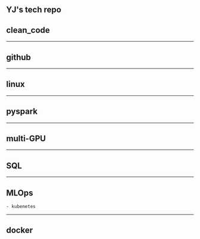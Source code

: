 YJ's tech repo
---
## clean_code
---
## github
---
## linux
---
## pyspark
---
## multi-GPU
---
## SQL
---
## MLOps
    - kubenetes
---
## docker
    